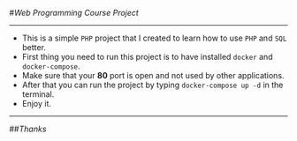 #_Web Programming Course Project_
***
* This is a simple `PHP` project that I created to learn how to use `PHP` and `SQL` better.
* First thing you need to run this project is to have installed `docker` and `docker-compose`.
* Make sure that your **80** port is open and not used by other applications.
* After that you can run the project by typing `docker-compose up -d` in the terminal.
* Enjoy it.
***
##_Thanks_